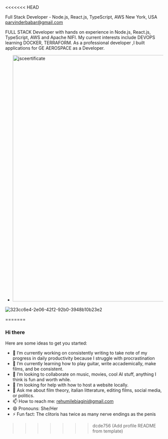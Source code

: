 <<<<<<< HEAD

Full Stack Developer - Node.js, React.js, TypeScript, AWS
New York, USA
parvinderbabar@gmail.com

FULL STACK Developer with hands on experience in Node.js, React.js, TypeScript, AWS and Apache NIFI. My current interests include DEVOPS learning DOCKER, TERRAFORM. As a professional developer ,I built applications for GE AEROSPACE as a Developer.


- <img width="785" alt="jsceertificate" src="https://github.com/ParvinderBabar/ParvinderBabar/assets/125162844/dde3b189-76fb-4439-806d-a9534b9d58bc">
![323cc6e4-2e06-42f2-92b0-3948b10b23e2](https://github.com/ParvinderBabar/ParvinderBabar/assets/125162844/7fb87aab-16d0-4d9e-825a-ebcd1d5f657d)
<!---
ParvinderBabar/ParvinderBabar is a ✨ special ✨ repository because its `README.md` (this file) appears on your GitHub profile.
You can click the Preview link to take a look at your changes.
--->
=======
### Hi there

<!--
**username/username** is a ✨ _special_ ✨ repository because its `README.md` (this file) appears on your GitHub profile.
-->

Here are some ideas to get you started:

- 🔭 I’m currently working on consistently writing to take note of my progress in daily productivity because I struggle with procrastination
- 🌱 I’m currently learning how to play guitar, write accademically, make films, and be consistent.
- 👯 I’m looking to collaborate on music, movies, cool AI stuff, anything I think is fun and worth while. 
- 🤔 I’m looking for help with how to host a website locally.
- 💬 Ask me about film theory, italian litterature, editing films, social media, or politics.
- 📫 How to reach me: rehumilebiagini@gmail.com
- 😄 Pronouns: She/Her 
- ⚡ Fun fact: The clitoris has twice as many nerve endings as the penis
>>>>>>> dcde756 (Add profile README from template)
